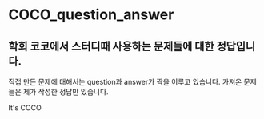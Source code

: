 # COCO_question_answer

## 학회 코코에서 스터디때 사용하는 문제들에 대한 정답입니다.
직접 만든 문제에 대해서는 question과 answer가 짝을 이루고 있습니다.
가져온 문제들은 제가 작성한 정답만 있습니다.

It's COCO
